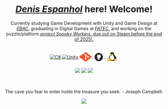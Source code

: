 <div>
  <h1 align="center"><a href="https://www.linkedin.com/in/denisespanhol/"><i>Denis Espanhol</i></a> here! Welcome!</h1>
  <p align="center">Currently studying Game Development with Unity and Game Design at <a href="https://ebaconline.com.br/"><i>EBAC</i></a>, graduating in Digital Games at <a href="https://www.fatec.edu.br/"><i>FATEC</i></a>, and working on the puzzle/platform <a href="https://github.com/ronaldosenajr/spooky-workers"><i>project Spooky Workers</i>, due out on Steam before the end of 2025!.</p>
</div>


<!-- <h1 align="center"> 
  Trybe
</h1>
<p align="center"><i>"A Trybe é uma escola do futuro para qualquer pessoa que deseja construir uma carreira de sucesso em tecnologia. Como estudante a pessoa ainda tem a opção de pagar os estudos apenas quando estiver formada e com um bom trabalho."</i></p> -->

<div align="center" valign="top"><br>
  <img align="center" alt="C#" height="30" width="40" src="https://cdn.worldvectorlogo.com/logos/c--4.svg">
  <img align="center" alt="Unity" height="30" width="40" src="https://cdn.worldvectorlogo.com/logos/unity-69.svg">
  <img align="center" alt="git" height="30" width="40" src="https://raw.githubusercontent.com/devicons/devicon/master/icons/git/git-original.svg">
  <img align="center" alt="github" height="35" width="35" src="/images/github-icon.png">
  <img align="center" alt="linux" height="30" width="40" src="https://raw.githubusercontent.com/devicons/devicon/master/icons/linux/linux-original.svg">
</div><br>

<div align="center">
  <a href="https://www.instagram.com/denisespanhol/" target="_blank"><img src="https://img.shields.io/badge/-Instagram-%23E4405F?style=for-the-badge&logo=instagram&logoColor=white" target="_blank"></a>
  <a href="https://www.linkedin.com/in/denisespanhol/" target="_blank"><img src="https://img.shields.io/badge/-LinkedIn-%230077B5?style=for-the-badge&logo=linkedin&logoColor=white" target="_blank"></a> 
  <a href="mailto:denisgfespanhol@gmail.com"><img src="https://img.shields.io/badge/-Gmail-%23333?style=for-the-badge&logo=gmail&logoColor=white" target="_blank"></a>
</div>

<br>
<br>

<div align="center">
  <p>The cave you fear to enter holds the treasure you seek. - Joseph Campbell.</p>
  <img src="https://gifimage.net/wp-content/uploads/2018/11/deku-rocking-gif-6.gif" target="_blank" width="200px" />
</div>
